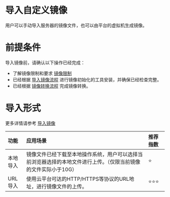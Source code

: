 # 导入自定义镜像

用户可以手动导入服务器的镜像文件，也可以由平台的虚拟机生成镜像。

# 前提条件
导入镜像前，请确认以下操作已经完成：
* 了解镜像限制和要求 [镜像限制](https://docs.ucloud.cn/UCloudStack/customimage/README?id=_2-镜像限制) 
* 已经根据 [导入镜像流程](https://docs.ucloud.cn/UCloudStack/customimage/README?id=_3-导入镜像流程) 进行镜像初始化的工具安装，并确保已经检查完整。
* 已经根据  [镜像转换流程](UCloudStack/customimage/convert.md) 完成镜像转换。

# 导入形式
更多详情请参考 [导入镜像](UCloudStack/userguide/image?id=_43-导入镜像)

|功能|应用场景| 推荐指数|
|:----------------|:------------|:------------|
|本地导入|镜像文件已经下载至本地操作系统，用户可以选择当前浏览器选择的本地文件进行上传。（仅限当前镜像的文件实际小于10G）|⭐|
|URL导入|使用云平台可达的HTTP/HTTPS等协议的URL地址，进行镜像文件的上传。|⭐⭐⭐|